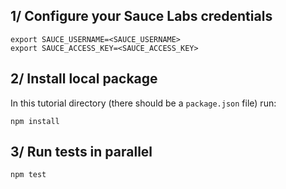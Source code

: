 ## 1/ Configure your Sauce Labs credentials

```
export SAUCE_USERNAME=<SAUCE_USERNAME>
export SAUCE_ACCESS_KEY=<SAUCE_ACCESS_KEY>
```
## 2/ Install local package

In this tutorial directory (there should be a `package.json` file) run:

```
npm install
```

## 3/ Run tests in parallel

```
npm test
```
